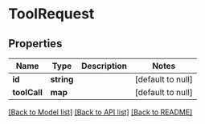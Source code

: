 # ToolRequest

## Properties
Name | Type | Description | Notes
------------ | ------------- | ------------- | -------------
**id** | **string** |  | [default to null]
**toolCall** | **map** |  | [default to null]

[[Back to Model list]](../README.md#documentation-for-models) [[Back to API list]](../README.md#documentation-for-api-endpoints) [[Back to README]](../README.md)


